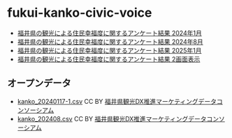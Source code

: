 # fukui-kanko-civic-voice
 
- [福井県の観光による住民幸福度に関するアンケート結果 2024年1月](https://code4fukui.github.io/fukui-kanko-civic-voice/#kanko_20240117-1.csv)
- [福井県の観光による住民幸福度に関するアンケート結果 2024年8月](https://code4fukui.github.io/fukui-kanko-civic-voice/#kanko_202408.csv)
- [福井県の観光による住民幸福度に関するアンケート結果 2025年1月](https://code4fukui.github.io/fukui-kanko-civic-voice/#kanko_20250119.csv)
- [福井県の観光による住民幸福度に関するアンケート結果 2画面表示](https://code4fukui.github.io/fukui-kanko-civic-voice/split.html)

## オープンデータ

- [kanko_20240117-1.csv](kanko_20240117-1.csv) CC BY [福井県観光DX推進マーケティングデータコンソーシアム](https://www.fukuishimbun.co.jp/category/fukui-kankodx)
- [kanko_202408.csv](kanko_202408.csv)  CC BY [福井県観光DX推進マーケティングデータコンソーシアム](https://www.fukuishimbun.co.jp/category/fukui-kankodx)

